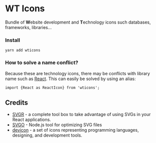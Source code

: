 # WT Icons

Bundle of **W**ebsite development and **T**echnology icons such databases, frameworks, libraries…

### Install

```shell
yarn add wticons
```

### How to solve a name conflict?

Because these are technology icons, there may be conflicts with library name such as [React](https://reactjs.org/).
This can easily be solved by using an alias:

```shell
import {React as ReactIcon} from 'wticons';
```

## Credits

* [SVGR](https://react-svgr.com) - a complete tool box to take advantage of using SVGs in your React applications.
* [SVGO](https://github.com/svg/svgo) - Node.js tool for optimizing SVG files
* [devicon](https://devicon.dev) - a set of icons representing programming languages, designing, and development tools. 